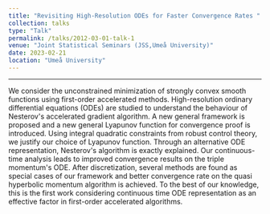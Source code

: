 ```yaml
---
title: "Revisiting High-Resolution ODEs for Faster Convergence Rates "
collection: talks
type: "Talk"
permalink: /talks/2012-03-01-talk-1
venue: "Joint Statistical Seminars (JSS,Umeå University)"
date: 2023-02-21
location: "Umeå University"
---
```

-----
We consider the unconstrained minimization of strongly convex smooth functions using first-order accelerated methods. High-resolution ordinary differential equations (ODEs) are studied to understand the behaviour of Nesterov's accelerated gradient algorithm. A new general framework is proposed and a new general Lyapunov function for convergence proof is introduced. Using integral quadratic constraints from robust control theory, we justify our choice of Lyapunov function. Through an alternative ODE representation, Nesterov's algorithm is exactly explained. Our continuous-time analysis leads to improved convergence results on the triple momentum's ODE. After discretization, several methods are found as special cases of our framework and better convergence rate on the quasi hyperbolic momentum algorithm is achieved. To the best of our knowledge, this is the first work considering continuous time ODE representation as an effective factor in first-order accelerated algorithms.
